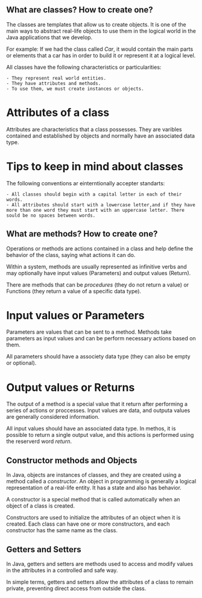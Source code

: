 ## What are classes? How to create one?

The classes are templates that allow us to create objects. It is one of the main ways to abstract real-life objects to use them in the logical world in the Java applications that we develop.

For example: If we had the class called *Car*, it would contain the main parts or elements that a car has in order to build it or represent it at a logical level.

All classes have the following characteristics or particularities: 

    - They represent real world entities. 
    - They have attributes and methods. 
    - To use them, we must create instances or objects. 

# Attributes of a class

Attributes are characteristics that a class possesses. They are varibles contained and established by objects and normally have an associated data type. 

# Tips to keep in mind about classes 

The following conventions ar einterntionally accepter standarts: 
    
    - All classes should begin with a capital letter in each of their words.
    - All attributes should start with a lowercase letter,and if they have more than one word they must start with an uppercase letter. There sould be no spaces between words. 

## What are methods? How to create one? 

Operations or methods are actions contained in a class and help define the behavior of the class, saying what actions it can do. 

Within a system, methods are usually represented as infinitive verbs and may optionally have input values (Parameters) and output values (Return).

There are methods that can be *procedures* (they do not return a value) or Functions (they return a value of a specific data type).

# Input values or Parameters

Parameters are values that can be sent to a method. Methods take parameters as input values and can be perform necessary actions based on them. 

All parameters should have a associety data type (they can also be empty or optional).

# Output values or Returns

The output of a method is a special value that it return after performing a series of actions or proccesses. Input values are data, and outputa values are generally considered information. 

All input values should have an associated data type. In methos, it is possible to return a single output value, and this actions is performed using the reserverd word *return*. 

## Constructor methods and Objects

In Java, objects are instances of classes, and they are created using a method called a *constructor*. An object in programming is generally a logical representation of a real-life entity. It has a state and also has behavior. 

A constructor is a special method that is called automatically when an object of a class is created. 

Constructors are used to initialize the attributes of an object when it is created. Each class can have one or more constructors, and each constructor has the same name as the class.

## Getters and Setters 

In Java, getters and setters are methods used to access and modify values in the attributes in a controlled and safe way. 

In simple terms, getters and setters allow the attributes of a class to remain private, preventing direct access from outside the class. 

